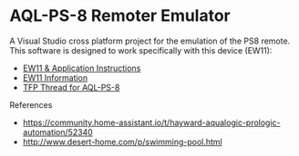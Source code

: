 # AQL-PS-8 Remoter Emulator

A Visual Studio cross platform project for the emulation of the PS8 remote. This software is designed to work specifically with this device (EW11):
- [EW11 & Application Instructions](https://docs.google.com/document/d/e/2PACX-1vSZmb9Bgn7S6KE8wlt1QiTWcziZFddjOOrk9HZb4LZOsaj4Rq5_vAn2Eb_FxFr8IvB3aYE6TfNOxuuz/pub)
- [EW11 Information](http://www.hi-flying.com/elfin-ew1x-rs232-rs485-to-wi-fi)
- [TFP Thread for AQL-PS-8](https://www.troublefreepool.com/threads/aqualogic-prologic-ps8-remote-emulator-windows-android-app.244915/)

References
- https://community.home-assistant.io/t/hayward-aqualogic-prologic-automation/52340
- http://www.desert-home.com/p/swimming-pool.html
